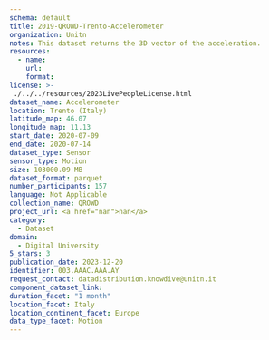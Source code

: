```yaml
---
schema: default
title: 2019-QROWD-Trento-Accelerometer
organization: Unitn
notes: This dataset returns the 3D vector of the acceleration.
resources:
  - name: 
    url: 
    format: 
license: >-
 ./../../resources/2023LivePeopleLicense.html
dataset_name: Accelerometer
location: Trento (Italy)
latitude_map: 46.07
longitude_map: 11.13
start_date: 2020-07-09
end_date: 2020-07-14
dataset_type: Sensor
sensor_type: Motion
size: 103000.09 MB
dataset_format: parquet
number_participants: 157
language: Not Applicable
collection_name: QROWD
project_url: <a href="nan">nan</a>
category: 
  - Dataset
domain: 
  - Digital University
5_stars: 3
publication_date: 2023-12-20
identifier: 003.AAAC.AAA.AY
request_contact: datadistribution.knowdive@unitn.it
component_dataset_link: 
duration_facet: "1 month"
location_facet: Italy
location_continent_facet: Europe
data_type_facet: Motion
---
```


